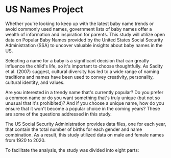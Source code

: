 # US Names Project

Whether you're looking to keep up with the latest baby name trends or avoid commonly used names, government lists of baby names offer a wealth of information and inspiration for parents. This study will utilize open data on Popular Baby Names provided by the United States Social Security Administration (SSA) to uncover valuable insights about baby names in the US.

Selecting a name for a baby is a significant decision that can greatly influence the child's life, so it's important to choose thoughtfully. As Sadity et al. (2007) suggest, cultural diversity has led to a wide range of naming traditions and names have been used to convey creativity, personality, cultural identity, and values.

Are you interested in a trendy name that's currently popular? Do you prefer a common name or do you want something that's truly unique (but not so unusual that it's prohibited)? And if you choose a unique name, how do you ensure that it won't become a popular choice in the coming years? These are some of the questions addressed in this study.

The US Social Security Administration provides data files, one for each year, that contain the total number of births for each gender and name combination. As a result, this study utilized data on male and female names from 1920 to 2020.

To facilitate the analysis, the study was divided into eight parts:

